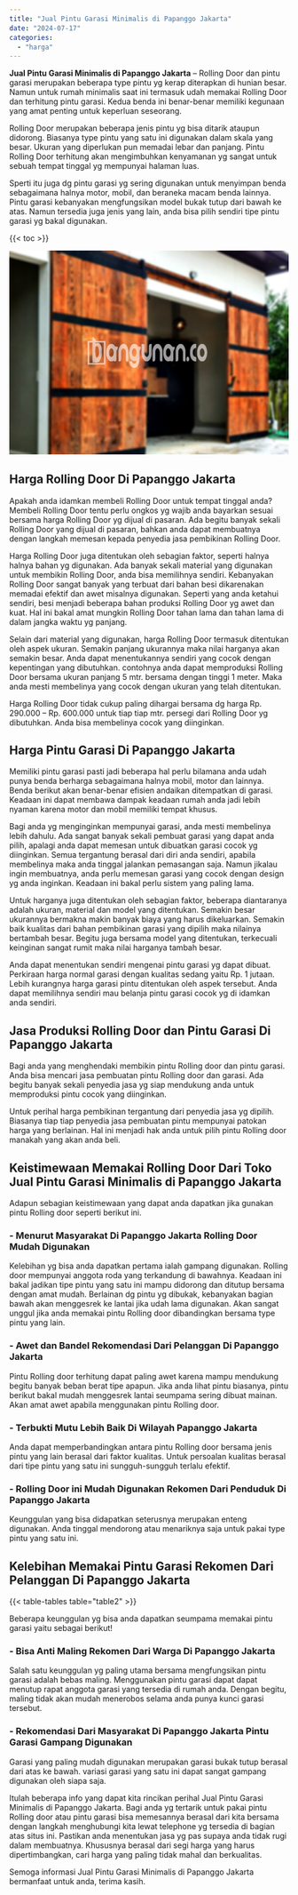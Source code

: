 ```yaml
---
title: "Jual Pintu Garasi Minimalis di Papanggo Jakarta"
date: "2024-07-17"
categories: 
  - "harga"
---
```


**Jual Pintu Garasi Minimalis di Papanggo Jakarta** – Rolling Door dan pintu garasi merupakan beberapa type pintu yg kerap diterapkan di hunian besar. Namun untuk rumah minimalis saat ini termasuk udah memakai Rolling Door dan terhitung pintu garasi. Kedua benda ini benar-benar memiliki kegunaan yang amat penting untuk keperluan seseorang.

Rolling Door merupakan beberapa jenis pintu yg bisa ditarik ataupun didorong. Biasanya type pintu yang satu ini digunakan dalam skala yang besar. Ukuran yang diperlukan pun memadai lebar dan panjang. Pintu Rolling Door terhitung akan mengimbuhkan kenyamanan yg sangat untuk sebuah tempat tinggal yg mempunyai halaman luas.

Sperti itu juga dg pintu garasi yg sering digunakan untuk menyimpan benda sebagaimana halnya motor, mobil, dan beraneka macam benda lainnya. Pintu garasi kebanyakan mengfungsikan model bukak tutup dari bawah ke atas. Namun tersedia juga jenis yang lain, anda bisa pilih sendiri tipe pintu garasi yg bakal digunakan.

{{< toc >}}

![Jual Pintu Garasi Minimalis di Papanggo Jakarta](/images/pintu-garasi-10.png)

## Harga Rolling Door Di Papanggo Jakarta

Apakah anda idamkan membeli Rolling Door untuk tempat tinggal anda? Membeli Rolling Door tentu perlu ongkos yg wajib anda bayarkan sesuai bersama harga Rolling Door yg dijual di pasaran. Ada begitu banyak sekali Rolling Door yang dijual di pasaran, bahkan anda dapat membuatnya dengan langkah memesan kepada penyedia jasa pembikinan Rolling Door.

Harga Rolling Door juga ditentukan oleh sebagian faktor, seperti halnya halnya bahan yg digunakan. Ada banyak sekali material yang digunakan untuk membikin Rolling Door, anda bisa memilihnya sendiri. Kebanyakan Rolling Door sangat banyak yang terbuat dari bahan besi dikarenakan memadai efektif dan awet misalnya digunakan. Seperti yang anda ketahui sendiri, besi menjadi beberapa bahan produksi Rolling Door yg awet dan kuat. Hal ini bakal amat mungkin Rolling Door tahan lama dan tahan lama di dalam jangka waktu yg panjang.

Selain dari material yang digunakan, harga Rolling Door termasuk ditentukan oleh aspek ukuran. Semakin panjang ukurannya maka nilai harganya akan semakin besar. Anda dapat menentukannya sendiri yang cocok dengan kepentingan yang dibutuhkan. contohnya anda dapat memproduksi Rolling Door bersama ukuran panjang 5 mtr. bersama dengan tinggi 1 meter. Maka anda mesti membelinya yang cocok dengan ukuran yang telah ditentukan.

Harga Rolling Door tidak cukup paling dihargai bersama dg harga Rp. 290.000 – Rp. 600.000 untuk tiap tiap mtr. persegi dari Rolling Door yg dibutuhkan. Anda bisa membelinya cocok yang diinginkan.

## Harga Pintu Garasi Di Papanggo Jakarta

Memiliki pintu garasi pasti jadi beberapa hal perlu bilamana anda udah punya benda berharga sebagaimana halnya mobil, motor dan lainnya. Benda berikut akan benar-benar efisien andaikan ditempatkan di garasi. Keadaan ini dapat membawa dampak keadaan rumah anda jadi lebih nyaman karena motor dan mobil memiliki tempat khusus.

Bagi anda yg menginginkan mempunyai garasi, anda mesti membelinya lebih dahulu. Ada sangat banyak sekali pembuat garasi yang dapat anda pilih, apalagi anda dapat memesan untuk dibuatkan garasi cocok yg diinginkan. Semua tergantung berasal dari diri anda sendiri, apabila membelinya maka anda tinggal jalankan pemasangan saja. Namun jikalau ingin membuatnya, anda perlu memesan garasi yang cocok dengan design yg anda inginkan. Keadaan ini bakal perlu sistem yang paling lama.

Untuk harganya juga ditentukan oleh sebagian faktor, beberapa diantaranya adalah ukuran, material dan model yang ditentukan. Semakin besar ukurannya bermakna makin banyak biaya yang harus dikeluarkan. Semakin baik kualitas dari bahan pembikinan garasi yang dipilih maka nilainya bertambah besar. Begitu juga bersama model yang ditentukan, terkecuali keinginan sangat rumit maka nilai harganya tambah besar.

Anda dapat menentukan sendiri mengenai pintu garasi yg dapat dibuat. Perkiraan harga normal garasi dengan kualitas sedang yaitu Rp. 1 jutaan. Lebih kurangnya harga garasi pintu ditentukan oleh aspek tersebut. Anda dapat memilihnya sendiri mau belanja pintu garasi cocok yg di idamkan anda sendiri.

## Jasa Produksi Rolling Door dan Pintu Garasi Di Papanggo Jakarta

Bagi anda yang menghendaki membikin pintu Rolling door dan pintu garasi. Anda bisa mencari jasa pembuatan pintu Rolling door dan garasi. Ada begitu banyak sekali penyedia jasa yg siap mendukung anda untuk memproduksi pintu cocok yang diinginkan.

Untuk perihal harga pembikinan tergantung dari penyedia jasa yg dipilih. Biasanya tiap tiap penyedia jasa pembuatan pintu mempunyai patokan harga yang berlainan. Hal ini menjadi hak anda untuk pilih pintu Rolling door manakah yang akan anda beli.

## Keistimewaan Memakai Rolling Door Dari Toko Jual Pintu Garasi Minimalis di Papanggo Jakarta

Adapun sebagian keistimewaan yang dapat anda dapatkan jika gunakan pintu Rolling door seperti berikut ini.

### \- Menurut Masyarakat Di Papanggo Jakarta Rolling Door Mudah Digunakan

Kelebihan yg bisa anda dapatkan pertama ialah gampang digunakan. Rolling door mempunyai anggota roda yang terkandung di bawahnya. Keadaan ini bakal jadikan tipe pintu yang satu ini mampu didorong dan ditutup bersama dengan amat mudah. Berlainan dg pintu yg dibukak, kebanyakan bagian bawah akan menggesrek ke lantai jika udah lama digunakan. Akan sangat unggul jika anda memakai pintu Rolling door dibandingkan bersama type pintu yang lain.

### \- Awet dan Bandel Rekomendasi Dari Pelanggan Di Papanggo Jakarta

Pintu Rolling door terhitung dapat paling awet karena mampu mendukung begitu banyak beban berat tipe apapun. Jika anda lihat pintu biasanya, pintu berikut bakal mudah menggesrek lantai seumpama sering dibuat mainan. Akan amat awet apabila menggunakan pintu Rolling door.

### \- Terbukti Mutu Lebih Baik Di Wilayah Papanggo Jakarta

Anda dapat memperbandingkan antara pintu Rolling door bersama jenis pintu yang lain berasal dari faktor kualitas. Untuk persoalan kualitas berasal dari tipe pintu yang satu ini sungguh-sungguh terlalu efektif.

### \- Rolling Door ini Mudah Digunakan Rekomen Dari Penduduk Di Papanggo Jakarta

Keunggulan yang bisa didapatkan seterusnya merupakan enteng digunakan. Anda tinggal mendorong atau menariknya saja untuk pakai type pintu yang satu ini.

## Kelebihan Memakai Pintu Garasi Rekomen Dari Pelanggan Di Papanggo Jakarta

{{< table-tables table="table2" >}}

Beberapa keunggulan yg bisa anda dapatkan seumpama memakai pintu garasi yaitu sebagai berikut!

### \- Bisa Anti Maling Rekomen Dari Warga Di Papanggo Jakarta

Salah satu keunggulan yg paling utama bersama mengfungsikan pintu garasi adalah bebas maling. Menggunakan pintu garasi dapat dapat menutup rapat anggota garasi yang tersedia di rumah anda. Dengan begitu, maling tidak akan mudah menerobos selama anda punya kunci garasi tersebut.

### \- Rekomendasi Dari Masyarakat Di Papanggo Jakarta Pintu Garasi Gampang Digunakan

Garasi yang paling mudah digunakan merupakan garasi bukak tutup berasal dari atas ke bawah. variasi garasi yang satu ini dapat sangat gampang digunakan oleh siapa saja.

Itulah beberapa info yang dapat kita rincikan perihal Jual Pintu Garasi Minimalis di Papanggo Jakarta. Bagi anda yg tertarik untuk pakai pintu Rolling door atau pintu garasi bisa memesannya berasal dari kita bersama dengan langkah menghubungi kita lewat telephone yg tersedia di bagian atas situs ini. Pastikan anda menentukan jasa yg pas supaya anda tidak rugi dalam membuatnya. Khususnya berasal dari segi harga yang harus dipertimbangkan, cari harga yang paling tidak mahal dan berkualitas.

Semoga informasi Jual Pintu Garasi Minimalis di Papanggo Jakarta bermanfaat untuk anda, terima kasih.
